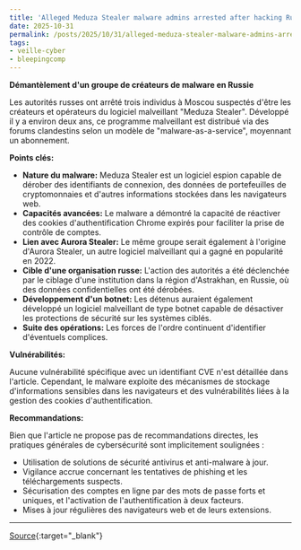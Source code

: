 ```yaml
---
title: 'Alleged Meduza Stealer malware admins arrested after hacking Russian org'
date: 2025-10-31
permalink: /posts/2025/10/31/alleged-meduza-stealer-malware-admins-arrested-after-hacking-russian-org/
tags:
- veille-cyber
- bleepingcomp
---
```

**Démantèlement d'un groupe de créateurs de malware en Russie**

Les autorités russes ont arrêté trois individus à Moscou suspectés d'être les créateurs et opérateurs du logiciel malveillant "Meduza Stealer". Développé il y a environ deux ans, ce programme malveillant est distribué via des forums clandestins selon un modèle de "malware-as-a-service", moyennant un abonnement.

**Points clés:**

*   **Nature du malware:** Meduza Stealer est un logiciel espion capable de dérober des identifiants de connexion, des données de portefeuilles de cryptomonnaies et d'autres informations stockées dans les navigateurs web.
*   **Capacités avancées:** Le malware a démontré la capacité de réactiver des cookies d'authentification Chrome expirés pour faciliter la prise de contrôle de comptes.
*   **Lien avec Aurora Stealer:** Le même groupe serait également à l'origine d'Aurora Stealer, un autre logiciel malveillant qui a gagné en popularité en 2022.
*   **Cible d'une organisation russe:** L'action des autorités a été déclenchée par le ciblage d'une institution dans la région d'Astrakhan, en Russie, où des données confidentielles ont été dérobées.
*   **Développement d'un botnet:** Les détenus auraient également développé un logiciel malveillant de type botnet capable de désactiver les protections de sécurité sur les systèmes ciblés.
*   **Suite des opérations:** Les forces de l'ordre continuent d'identifier d'éventuels complices.

**Vulnérabilités:**

Aucune vulnérabilité spécifique avec un identifiant CVE n'est détaillée dans l'article. Cependant, le malware exploite des mécanismes de stockage d'informations sensibles dans les navigateurs et des vulnérabilités liées à la gestion des cookies d'authentification.

**Recommandations:**

Bien que l'article ne propose pas de recommandations directes, les pratiques générales de cybersécurité sont implicitement soulignées :

*   Utilisation de solutions de sécurité antivirus et anti-malware à jour.
*   Vigilance accrue concernant les tentatives de phishing et les téléchargements suspects.
*   Sécurisation des comptes en ligne par des mots de passe forts et uniques, et l'activation de l'authentification à deux facteurs.
*   Mises à jour régulières des navigateurs web et de leurs extensions.

---
[Source](https://www.bleepingcomputer.com/news/security/alleged-meduza-stealer-malware-admins-arrested-after-hacking-russian-org/){:target="_blank"}
